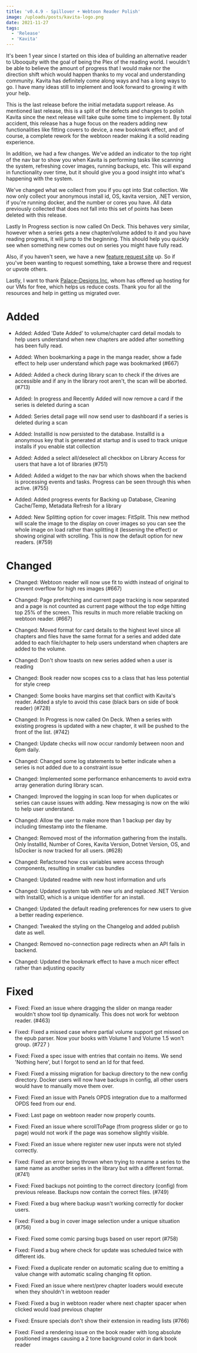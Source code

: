 ```yaml
---
title: 'v0.4.9 - Spillover + Webtoon Reader Polish'
image: /uploads/posts/kavita-logo.png
date: 2021-11-27
tags:
  - 'Release'
  - 'Kavita'
---
```


It's been 1 year since I started on this idea of building an alternative reader to Ubooquity with the goal of being the Plex of the reading world. I wouldn't be able to believe the amount of progress that I would make nor the direction shift which would happen thanks to my vocal and understanding community. Kavita has definitely come along ways and has a long ways to go. I have many ideas still to implement and look forward to growing it with your help. 



This is the last release before the initial metadata support release. As mentioned last release, this is a split of the defects and changes to polish Kavita since the next release will take quite some time to implement. By total accident, this release has a huge focus on the readers adding new functionalities like fitting covers to device, a new bookmark effect, and of course, a complete rework for the webtoon reader making it a solid reading experience.



In addition, we had a few changes. We've added an indicator to the top right of the nav bar to show you when Kavita is performing tasks like scanning the system, refreshing cover images, running backups, etc. This will expand in functionality over time, but it should give you a good insight into what's happening with the system. 



We've changed what we collect from you if you opt into Stat collection. We now only collect your anonymous install id, OS, kavita version, .NET version, if you're running docker, and the number or cores you have. All data previously collected that does not fall into this set of points has been deleted with this release. 



Lastly In Progress section is now called On Deck. This behaves very similar, however when a series gets a new chapter/volume added to it and you have reading progress, it will jump to the beginning. This should help you quickly see when something new comes out on series you might have fully read. 



Also, if you haven't seen, we have a new [feature request site](https://feats.kavitareader.com) up. So if you've been wanting to request something, take a browse there and request or upvote others. 



Lastly, I want to thank [Palace-Designs Inc](https://www.palace-designs.com/), whom has offered up hosting for our VMs for free, which helps us reduce costs. Thank you for all the resources and help in getting us migrated over. 



# Added

- Added: Added 'Date Added' to volume/chapter card detail modals to help users understand when new chapters are added after something has been fully read.

- Added: When bookmarking a page in the manga reader, show a fade effect to help user understand which page was bookmarked (#667)

- Added: Added a check during library scan to check if the drives are accessible and if any in the library root aren't, the scan will be aborted. (#713)

- Added: In progress and Recently Added will now remove a card if the series is deleted during a scan

- Added: Series detail page will now send user to dashboard if a series is deleted during a scan

- Added: InstallId is now persisted to the database. InstallId is a anonymous key that is generated at startup and is used to track unique installs if you enable stat collection

- Added: Added a select all/deselect all checkbox on Library Access for users that have a lot of libraries (#751)

- Added: Added a widget to the nav bar which shows when the backend is processing events and tasks. Progress can be seen through this when active. (#755)

- Added: Added progress events for Backing up Database, Cleaning Cache/Temp, Metadata Refresh for a library

- Added: New Splitting option for cover images: FitSplit. This new method will scale the image to the display on cover images so you can see the whole image on load rather than splitting it (lessening the effect) or showing original with scrolling. This is now the default option for new readers. (#759)



# Changed

- Changed: Webtoon reader will now use fit to width instead of original to prevent overflow for high res images (#667)

- Changed: Page prefetching and current page tracking is now separated and a page is not counted as current page without the top edge hitting top 25% of the screen. This results in much more reliable tracking on webtoon reader. (#667)

- Changed: Moved format for card details to the highest level since all chapters and files have the same format for a series and added date added to each file/chapter to help users understand when chapters are added to the volume.

- Changed: Don't show toasts on new series added when a user is reading

- Changed: Book reader now scopes css to a class that has less potential for style creep

- Changed: Some books have margins set that conflict with Kavita's reader. Added a style to avoid this case (black bars on side of book reader) (#728)

- Changed: In Progress is now called On Deck. When a series with existing progress is updated with a new chapter, it will be pushed to the front of the list. (#742)

- Changed: Update checks will now occur randomly between noon and 6pm daily.

- Changed: Changed some log statements to better indicate when a series is not added due to a constraint issue

- Changed: Implemented some performance enhancements to avoid extra array generation during library scan.

- Changed: Improved the logging in scan loop for when duplicates or series can cause issues with adding. New messaging is now on the wiki to help user understand.

- Changed: Allow the user to make more than 1 backup per day by including timestamp into the filename.

- Changed: Removed most of the information gathering from the installs. Only InstallId, Number of Cores, Kavita Version, Dotnet Version, OS, and IsDocker is now tracked for all users. (#628)

- Changed: Refactored how css variables were access through components, resulting in smaller css bundles

- Changed: Updated readme with new host information and urls

- Changed: Updated system tab with new urls and replaced .NET Version with InstallD, which is a unique identifier for an install.

- Changed: Updated the default reading preferences for new users to give a better reading experience.

- Changed: Tweaked the styling on the Changelog and added publish date as well.

- Changed: Removed no-connection page redirects when an API fails in backend.

- Changed: Updated the bookmark effect to have a much nicer effect rather than adjusting opacity





# Fixed

- Fixed: Fixed an issue where dragging the slider on manga reader wouldn't show tool tip dynamically. This does not work for webtoon reader. (#463)

- Fixed: Fixed a missed case where partial volume support got missed on the epub parser. Now your books with Volume 1 and Volume 1.5 won't group. (#727 )

- Fixed: Fixed a spec issue with entries that contain no items. We send 'Nothing here', but I forgot to send an Id for that feed.

- Fixed: Fixed a missing migration for backup directory to the new config directory. Docker users will now have backups in config, all other users would have to manually move them over.

- Fixed: Fixed an issue with Panels OPDS integration due to a malformed OPDS feed from our end.

- Fixed: Last page on webtoon reader now properly counts.

- Fixed: Fixed an issue where scrollToPage (from progress slider or go to page) would not work if the page was somehow slightly visible.

- Fixed: Fixed an issue where register new user inputs were not styled correctly.

- Fixed: Fixed an error being thrown when trying to rename a series to the same name as another series in the library but with a different format. (#741)

- Fixed: Fixed backups not pointing to the correct directory (config) from previous release. Backups now contain the correct files. (#749)

- Fixed: Fixed a bug where backup wasn't working correctly for docker users.

- Fixed: Fixed a bug in cover image selection under a unique situation (#756)

- Fixed: Fixed some comic parsing bugs based on user report (#758)

- Fixed: Fixed a bug where check for update was scheduled twice with different ids.

- Fixed: Fixed a duplicate render on automatic scaling due to emitting a value change with automatic scaling changing fit option.

- Fixed: Fixed an issue where next/prev chapter loaders would execute when they shouldn't in webtoon reader

- Fixed: Fixed a bug in webtoon reader where next chapter spacer when clicked would load previous chapter

- Fixed: Ensure specials don't show their extension in reading lists (#766)

- Fixed: Fixed a rendering issue on the book reader with long absolute positioned images causing a 2 tone background color in dark book reader

